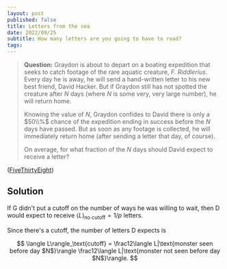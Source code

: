 ```yaml
---
layout: post
published: false
title: Letters from the sea
date: 2022/09/25
subtitle: How many letters are you going to have to read?
tags: 
---
```


>**Question:** Graydon is about to depart on a boating expedition that seeks to catch footage of the rare aquatic creature, _F. Riddlerius_. Every day he is away, he will send a hand-written letter to his new best friend, David Hacker. But if Graydon still has not spotted the creature after $N$ days (where $N$ is some very, very large number), he will return home.
>
>Knowing the value of $N,$ Graydon confides to David there is only a $50\\%$ chance of the expedition ending in success before the $N$ days have passed. But as soon as any footage is collected, he will immediately return home (after sending a letter that day, of course).
>
>On average, for what fraction of the $N$ days should David expect to receive a letter?

<!--more-->

([FiveThirtyEight](URL))

## Solution

If G didn't put a cutoff on the number of ways he was willing to wait, then D would expect to receive $\langle L\rangle_\text{no cutoff} = 1/p$ letters.

Since there's a cutoff, the number of letters D expects is

$$
\langle L\rangle_\text{cutoff} = \frac12\langle L|\text{monster seen before day $N$}\rangle  \frac12\langle L|\text{monster not seen before day $N$}\rangle. $$



<br>
